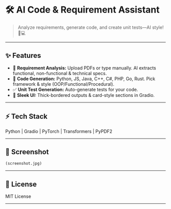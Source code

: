 # 🛠 AI Code & Requirement Assistant

> Analyze requirements, generate code, and create unit tests—AI style! 🤖💻

---

## ✨ Features

* 📄 **Requirement Analysis:** Upload PDFs or type manually. AI extracts functional, non-functional & technical specs.
* 🧩 **Code Generation:** Python, JS, Java, C++, C#, PHP, Go, Rust. Pick framework & style (OOP/Functional/Procedural).
* ✅ **Unit Test Generation:** Auto-generate tests for your code.
* 🎨 **Sleek UI:** Thick-bordered outputs & card-style sections in Gradio.

---

## ⚡ Tech Stack

Python | Gradio | PyTorch | Transformers | PyPDF2

---

## 📸 Screenshot
```markdown
(screenshot.jpg)
```

---

## 📝 License

MIT License

---
